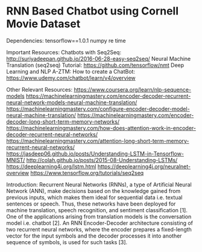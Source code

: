 # RNN Based Chatbot using Cornell Movie Dataset

Dependencies:
tensorflow==1.0.1
numpy
re
time


Important Resources:
Chatbots with Seq2Seq: http://suriyadeepan.github.io/2016-06-28-easy-seq2seq/
Neural Machine Translation (seq2seq) Tutorial: https://github.com/tensorflow/nmt
Deep Learning and NLP A-ZTM: How to create a ChatBot: https://www.udemy.com/chatbot/learn/v4/overview

Other Relevant Resources:
https://www.coursera.org/learn/nlp-sequence-models
https://machinelearningmastery.com/encoder-decoder-recurrent-neural-network-models-neural-machine-translation/
https://machinelearningmastery.com/configure-encoder-decoder-model-neural-machine-translation/
https://machinelearningmastery.com/encoder-decoder-long-short-term-memory-networks/
https://machinelearningmastery.com/how-does-attention-work-in-encoder-decoder-recurrent-neural-networks/
https://machinelearningmastery.com/attention-long-short-term-memory-recurrent-neural-networks/
https://jasdeep06.github.io/posts/Understanding-LSTM-in-Tensorflow-MNIST/
http://colah.github.io/posts/2015-08-Understanding-LSTMs/
https://deeplearning4j.org/lstm.html
https://deeplearning4j.org/neuralnet-overview
https://www.tensorflow.org/tutorials/seq2seq

Introduction:
Recurrent Neural Networks (RNNs), a type of Artificial Neural Network (ANN),
make decisions based on the knowledge gained from previous inputs, which
makes them ideal for sequential data i.e. textual sentences or speech. Thus, these
networks have been deployed for machine translation, speech recognition, and
sentiment classification [1]. One of the applications arising from translation
models is the conversation model i.e. chatbot [2]. An RNN Encoder-Decoder
architecture consisting of two recurrent neural networks, where the encoder
prepares a fixed-length vector for the input symbols and the decoder processes it
into another sequence of symbols, is used for such tasks [3].
